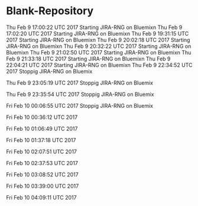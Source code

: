 # Blank-Repository
Thu Feb 9 17:00:22 UTC 2017 Starting JIRA-RNG on Bluemixn
Thu Feb 9 17:02:20 UTC 2017 Starting JIRA-RNG on Bluemixn
Thu Feb 9 19:31:15 UTC 2017 Starting JIRA-RNG on Bluemixn
Thu Feb 9 20:02:18 UTC 2017 Starting JIRA-RNG on Bluemixn
Thu Feb 9 20:32:22 UTC 2017 Starting JIRA-RNG on Bluemixn
Thu Feb 9 21:02:50 UTC 2017 Starting JIRA-RNG on Bluemixn
Thu Feb 9 21:33:18 UTC 2017 Starting JIRA-RNG on Bluemixn
Thu Feb 9 22:04:21 UTC 2017 Starting JIRA-RNG on Bluemixn
Thu Feb 9 22:34:52 UTC 2017 Stoppig JIRA-RNG on Bluemix
 
Thu Feb 9 23:05:19 UTC 2017 Stoppig JIRA-RNG on Bluemix
 
Thu Feb 9 23:35:54 UTC 2017 Stoppig JIRA-RNG on Bluemix
 
Fri Feb 10 00:06:55 UTC 2017 Stoppig JIRA-RNG on Bluemix
 
Fri Feb 10 00:36:12 UTC 2017
 
Fri Feb 10 01:06:49 UTC 2017
 
Fri Feb 10 01:37:18 UTC 2017
 
Fri Feb 10 02:07:51 UTC 2017
 
Fri Feb 10 02:37:53 UTC 2017
 
Fri Feb 10 03:08:52 UTC 2017
 
Fri Feb 10 03:39:00 UTC 2017
 
Fri Feb 10 04:09:11 UTC 2017
 
